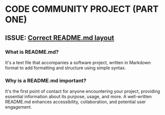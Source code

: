 # CODE COMMUNITY PROJECT (PART ONE)

## ISSUE: [Correct README.md layout](https://github.com/devncode/first-contributions/issues/237)

### What is README.md?

It's a text file that accompanies a software project, written in Markdown format to add formatting and structure using simple syntax.

### Why is a README.md important?

It's the first point of contact for anyone encountering your project, providing essential information about its purpose, usage, and more. A well-written README.md enhances accessibility, collaboration, and potential user engagement.
